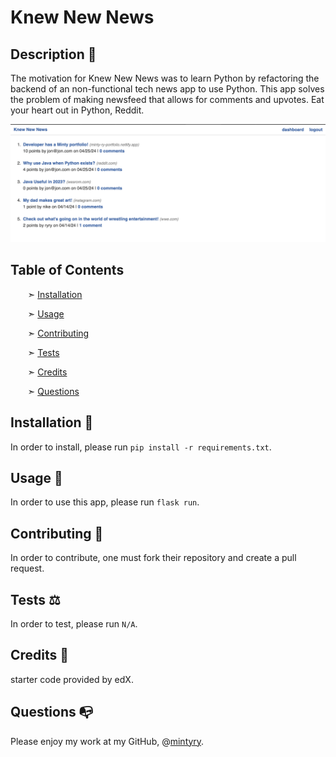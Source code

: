 
# Knew New News


## Description 📰

The motivation for Knew New News was to learn Python by refactoring the backend of an non-functional tech news app to use Python. This app solves the problem of making newsfeed that allows for comments and upvotes. Eat your heart out in Python, Reddit.

![Python newsfeed, Knew New News](./loggedin.png)


## Table of Contents

&nbsp;&nbsp;&nbsp;&nbsp;&nbsp;&nbsp; ➣ [Installation](#Installation)

&nbsp;&nbsp;&nbsp;&nbsp;&nbsp;&nbsp; ➣ [Usage](#Usage)


&nbsp;&nbsp;&nbsp;&nbsp;&nbsp;&nbsp; ➣ [Contributing](#Contributing)

&nbsp;&nbsp;&nbsp;&nbsp;&nbsp;&nbsp; ➣ [Tests](#Tests)

&nbsp;&nbsp;&nbsp;&nbsp;&nbsp;&nbsp; ➣ [Credits](#Credits)

&nbsp;&nbsp;&nbsp;&nbsp;&nbsp;&nbsp; ➣ [Questions](#Questions)


<a id="Installation"></a>
## Installation 🔌

In order to install, please run `pip install -r requirements.txt`.


<a id="Usage"></a>
## Usage 🧮

In order to use this app, please run `flask run`.




<a id="Contributing"></a>
## Contributing 🍴

In order to contribute, one must fork their repository and create a pull request.


<a id="Tests"></a>
## Tests ⚖️

In order to test, please run `N/A`.


<a id="Credits"></a>
 ## Credits 🤝
  starter code provided by edX.


<a id="Questions"></a>
## Questions 📭

Please enjoy my work at my GitHub, @[mintyry](https://github.com/mintyry).
